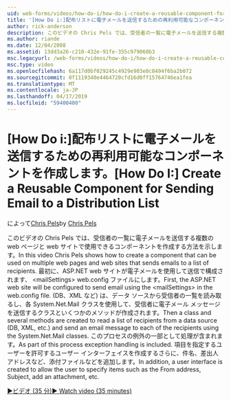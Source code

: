 ```yaml
---
uid: web-forms/videos/how-do-i/how-do-i-create-a-reusable-component-for-sending-email-to-a-distribution-list
title: '[How Do i:]配布リストに電子メールを送信するための再利用可能なコンポーネントの作成 |Microsoft Docs'
author: rick-anderson
description: このビデオの Chris Pels では、受信者の一覧に電子メールを送信する複数の web ページと web サイトで使用できるコンポーネントを作成する方法を示します。 Firs.
ms.author: riande
ms.date: 12/04/2008
ms.assetid: 13dd3a26-c210-432e-91fe-355c979060b3
msc.legacyurl: /web-forms/videos/how-do-i/how-do-i-create-a-reusable-component-for-sending-email-to-a-distribution-list
msc.type: video
ms.openlocfilehash: 6a117d0bf029245c4929e903e0c0494f6ba2b072
ms.sourcegitcommit: 0f1119340e4464720cfd16d0ff15764746ea1fea
ms.translationtype: MT
ms.contentlocale: ja-JP
ms.lasthandoff: 04/17/2019
ms.locfileid: "59400400"
---
```

# <a name="how-do-i-create-a-reusable-component-for-sending-email-to-a-distribution-list"></a><span data-ttu-id="acd64-104">[How Do i:]配布リストに電子メールを送信するための再利用可能なコンポーネントを作成します。</span><span class="sxs-lookup"><span data-stu-id="acd64-104">[How Do I:] Create a Reusable Component for Sending Email to a Distribution List</span></span>

<span data-ttu-id="acd64-105">によって[Chris Pels](https://twitter.com/chrispels)</span><span class="sxs-lookup"><span data-stu-id="acd64-105">by [Chris Pels](https://twitter.com/chrispels)</span></span>

<span data-ttu-id="acd64-106">このビデオの Chris Pels では、受信者の一覧に電子メールを送信する複数の web ページと web サイトで使用できるコンポーネントを作成する方法を示します。</span><span class="sxs-lookup"><span data-stu-id="acd64-106">In this video Chris Pels shows how to create a component that can be used on multiple web pages and web sites that sends emails to a list of recipients.</span></span> <span data-ttu-id="acd64-107">最初に、ASP.NET web サイトが電子メールを使用して送信で構成されます、 &lt;mailSettings&gt; web.config ファイルにします。</span><span class="sxs-lookup"><span data-stu-id="acd64-107">First, the ASP.NET web site will be configured to send email using the &lt;mailSettings&gt; in the web.config file.</span></span> <span data-ttu-id="acd64-108">(DB、XML など) は、データ ソースから受信者の一覧を読み取るし、各 System.Net.Mail クラスを使用して、受信者に電子メール メッセージを送信するクラスといくつかのメソッドが作成されます。</span><span class="sxs-lookup"><span data-stu-id="acd64-108">Then a class and several methods are created to read a list of recipients from a data source (DB, XML, etc.) and send an email message to each of the recipients using the System.Net.Mail classes.</span></span> <span data-ttu-id="acd64-109">このプロセスの例外の一部として処理が含まれます。</span><span class="sxs-lookup"><span data-stu-id="acd64-109">As part of this process exception handling is included.</span></span> <span data-ttu-id="acd64-110">項目を指定するユーザーを許可するユーザー インターフェイスを作成するさらに、件名、差出人アドレスなど、添付ファイルなどを追加します。</span><span class="sxs-lookup"><span data-stu-id="acd64-110">In addition, a user interface is created to allow the user to specify items such as the From address, Subject, add an attachment, etc.</span></span>

[<span data-ttu-id="acd64-111">&#9654;ビデオ (35 分)</span><span class="sxs-lookup"><span data-stu-id="acd64-111">&#9654; Watch video (35 minutes)</span></span>](https://channel9.msdn.com/Blogs/ASP-NET-Site-Videos/how-do-i-create-a-reusable-component-for-sending-email-to-a-distribution-list)
